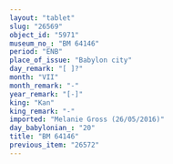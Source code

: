 ```yaml
---
layout: "tablet"
slug: "26569"
object_id: "5971"
museum_no_: "BM 64146"
period: "ENB"
place_of_issue: "Babylon city"
day_remark: "[ ]?"
month: "VII"
month_remark: "-"
year_remark: "[-]"
king: "Kan"
king_remark: "-"
imported: "Melanie Gross (26/05/2016)"
day_babylonian_: "20"
title: "BM 64146"
previous_item: "26572"
---
```

